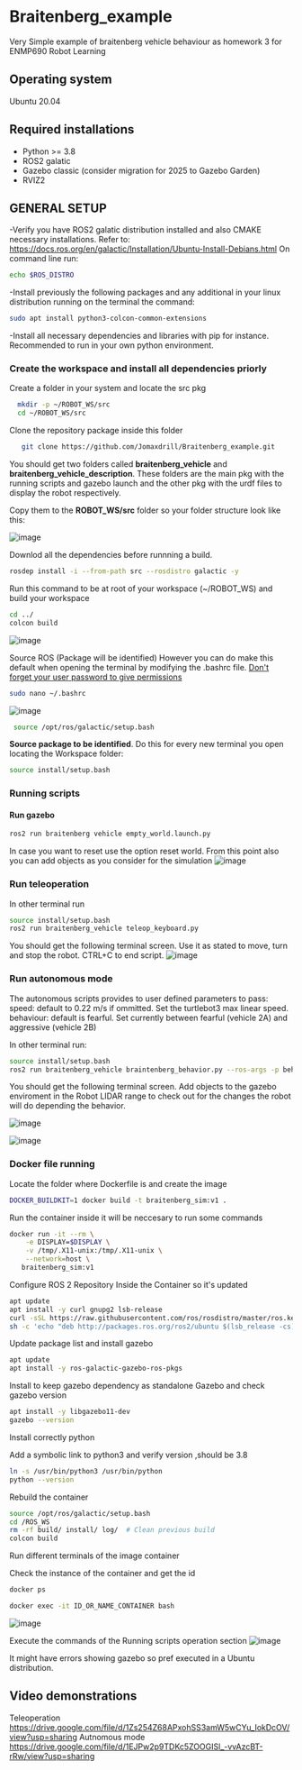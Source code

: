# Braitenberg_example
Very Simple example of braitenberg vehicle behaviour as homework 3 for ENMP690 Robot Learning 
## Operating system
Ubuntu 20.04
## Required installations
- Python >= 3.8
- ROS2 galatic
- Gazebo classic (consider migration for 2025 to Gazebo Garden)
- RVIZ2
## GENERAL SETUP
-Verify you have ROS2 galatic distribution installed and also CMAKE necessary installations. Refer to: https://docs.ros.org/en/galactic/Installation/Ubuntu-Install-Debians.html
On command line run:
```sh
echo $ROS_DISTRO
```
-Install previously the following packages and any additional in your linux distribution running on the terminal the command:
```sh 
sudo apt install python3-colcon-common-extensions
```
-Install all necessary dependencies and libraries with pip for instance. Recommended to run in your own python environment.

### Create the workspace and install all dependencies priorly
Create a folder in your system and locate the src pkg
```sh
  mkdir -p ~/ROBOT_WS/src
  cd ~/ROBOT_WS/src
```
Clone the repository package inside this folder

```sh
   git clone https://github.com/Jomaxdrill/Braitenberg_example.git
```

You should get two folders called **braitenberg_vehicle** and **braitenberg_vehicle_description**. These folders are the main pkg with the running scripts and gazebo launch and the other pkg with the urdf files to display the robot respectively. 

Copy them to the **ROBOT_WS/src** folder so your folder structure look like this:

![image](https://github.com/user-attachments/assets/39566412-4aa2-4217-af5d-293d5e314960)


Downlod all the dependencies before runnning a build.
```sh
rosdep install -i --from-path src --rosdistro galactic -y
```
Run this command to be at root of your workspace (~/ROBOT_WS) and build your workspace
```sh
cd ../
colcon build 
```
![image](https://github.com/user-attachments/assets/9da418cf-b92b-4d76-950f-1f648b35f652)

Source ROS (Package will be identified) However you can do make this default when opening the terminal by modifying the .bashrc file. <ins>Don't forget your user password to give permissions </ins>
```sh
sudo nano ~/.bashrc
```
![image](https://github.com/user-attachments/assets/56625fea-d3f4-4354-8d2e-7433444ea24b)

```sh
 source /opt/ros/galactic/setup.bash
```
**Source package to be identified**. Do this for every new terminal you open locating the Workspace folder:

```sh
source install/setup.bash
```
### Running scripts 

#### Run gazebo

```sh
ros2 run braitenberg vehicle empty_world.launch.py
```

In case you want to reset use the option reset world. From this point also you can add objects as you consider for the simulation
![image](https://github.com/user-attachments/assets/78555c92-20c4-4e2f-b460-d4077f9803e9)

### Run teleoperation

In other terminal run 

```sh
source install/setup.bash
ros2 run braitenberg_vehicle teleop_keyboard.py
```

You should get the following terminal screen. Use it as stated to move, turn and stop the robot. CTRL+C to end script.
![image](https://github.com/user-attachments/assets/bde8dd9f-9b37-4c2a-92e4-b9a1d8030bad)

### Run autonomous mode

The autonomous scripts provides to user defined parameters to pass:
speed: default to 0.22 m/s if ommitted. Set the turtlebot3 max linear speed.
behaviour: default is fearful. Set currently between fearful (vehicle 2A) and aggressive (vehicle 2B)

In other terminal run:
```sh
source install/setup.bash
ros2 run braitenberg_vehicle braintenberg_behavior.py --ros-args -p behavior:="BEHAVIOR_HERE" -p speed:="SPEED_HERE"
```
You should get the following terminal screen. Add objects to the gazebo enviroment in the Robot LIDAR range to check out for the changes the robot will do depending the behavior.

![image](https://github.com/user-attachments/assets/3aa61375-ac5a-48ef-ac26-065d75d6fd4b)

![image](https://github.com/user-attachments/assets/dff325f3-62f1-4acd-9755-4ae7a4f49f1e)

### Docker file running
Locate the folder where Dockerfile is and create the image
```sh
DOCKER_BUILDKIT=1 docker build -t braitenberg_sim:v1 .
```

Run the container inside it will be neccesary to run some commands

 ```sh
docker run -it --rm \
     -e DISPLAY=$DISPLAY \
     -v /tmp/.X11-unix:/tmp/.X11-unix \
     --network=host \
    braitenberg_sim:v1
```
Configure ROS 2 Repository Inside the Container so it's updated

```sh
apt update
apt install -y curl gnupg2 lsb-release
curl -sSL https://raw.githubusercontent.com/ros/rosdistro/master/ros.key | apt-key add -
sh -c 'echo "deb http://packages.ros.org/ros2/ubuntu $(lsb_release -cs) main" > /etc/apt/sources.list.d/ros2.list'
```

Update package list and install gazebo
```sh
apt update
apt install -y ros-galactic-gazebo-ros-pkgs
```

Install to keep gazebo dependency as standalone Gazebo and check gazebo version
```sh
apt install -y libgazebo11-dev
gazebo --version
```
Install correctly python

Add a symbolic link to python3 and verify version ,should be 3.8
```sh
ln -s /usr/bin/python3 /usr/bin/python
python --version
```

Rebuild the container
```sh
source /opt/ros/galactic/setup.bash
cd /ROS_WS
rm -rf build/ install/ log/  # Clean previous build
colcon build
```
Run different terminals of the image container

Check the instance of the container and get the id
 ```sh 
 docker ps
``` 
```sh
docker exec -it ID_OR_NAME_CONTAINER bash
``` 
 ![image](https://github.com/user-attachments/assets/fcc6064f-d927-47ea-98ab-4e9bc536c0a1)
 
Execute the commands of the Running scripts operation section
 ![image](https://github.com/user-attachments/assets/82d8078c-e729-44c4-a556-ade294f52dcc)

It might have errors showing gazebo so pref executed in a Ubuntu distribution.

## Video demonstrations
Teleoperation https://drive.google.com/file/d/1Zs254Z68APxohSS3amW5wCYu_IokDcOV/view?usp=sharing
Autnomous mode https://drive.google.com/file/d/1EJPw2p9TDKc5ZOOGISl_-vvAzcBT-rRw/view?usp=sharing

